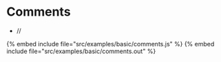 # Comments

* //


{% embed include file="src/examples/basic/comments.js" %}
{% embed include file="src/examples/basic/comments.out" %}


